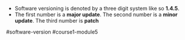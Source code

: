 - Software versioning is denoted by a three digit system like so **1.4.5**.
- The first number is a **major update**. The second number is a **minor update**. The third number is **patch**

#software-version #course1-module5  